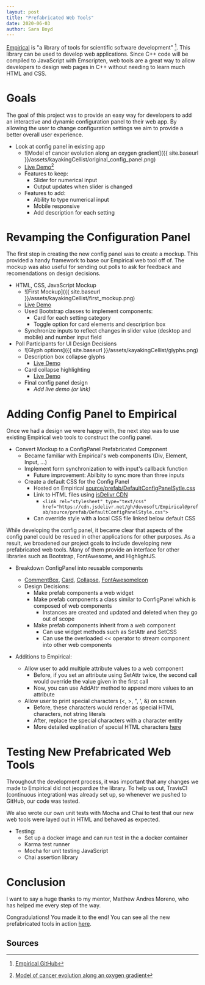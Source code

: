 ```yaml
---
layout: post
title: "Prefabricated Web Tools"
date: 2020-06-03
author: Sara Boyd
---
```


[Empirical](https://github.com/devosoft/Empirical) is "a library of tools for scientific software development" [^1].
This library can be used to develop web applications.
Since C++ code will be compiled to JavaScript with Emscripten, web tools are a great way to allow developers to design web pages in C++ without needing to learn much HTML and CSS.

# Goals
The goal of this project was to provide an easy way for developers to add an interactive and dynamic configuration panel to their web app.
By allowing the user to change configuration settings we aim to provide a better overall user experience.

- Look at config panel in existing app
    - ![Model of cancer evolution along an oxygen gradient]({{ site.baseurl }}/assets/kayakingCellist/original_config_panel.png)
    - [Live Demo](https://emilydolson.github.io/memic_model/web/memic_model.html)[^2]
    - Features to keep:
        - Slider for numerical input
        - Output updates when slider is changed
    - Features to add:
        - Ability to type numerical input
        - Mobile responsive
        - Add description for each setting

# Revamping the Configuration Panel
The first step in creating the new config panel was to create a mockup.
This provided a handy framework to base our Empirical web tool off of.
The mockup was also useful for sending out polls to ask for feedback and recomendations on design decisions.

- HTML, CSS, JavaScript Mockup
    - ![First Mockup]({{ site.baseurl }}/assets/kayakingCellist/first_mockup.png)
    - [Live Demo](https://kayakingcellist.github.io/ControlPanelDemo/allSettings.html)
    - Used Bootstrap classes to implement components:
        - Card for each setting category
        - Toggle option for card elements and description box
    - Synchronize inputs to reflect changes in slider value (desktop and mobile) and number input field
- Poll Participants for UI Design Decisions
    - ![Glyph options]({{ site.baseurl }}/assets/kayakingCellist/glyphs.png)
    - Description box collapse glyphs 
        - [Live Demo](https://kayakingcellist.github.io/ControlPanelDemo/toggle_options.html)
    - Card collapse highlighting
        - [Live Demo](https://kayakingcellist.github.io/ControlPanelDemo/card_demo.html)
    - Final config panel design
        - _Add live demo (or link)_

# Adding Config Panel to Empirical
Once we had a design we were happy with, the next step was to use existing Empirical web tools to construct the config panel.

- Convert Mockup to a ConfigPanel Prefabricated Component
    - Became familiar with Empirical's web components (Div, Element, Input, ...)
    - Implement form synchronization to with input's callback function
        - Future improvement: Abilbity to sync more than three inputs
    - Create a default CSS for the Config Panel
        - Hosted on Empirical [source/prefab/DefaultConfigPanelSytle.css](https://github.com/devosoft/Empirical/blob/prefab/source/prefab/DefaultConfigPanelStyle.css)
        - Link to HTML files using [jsDelivr CDN](https://www.jsdelivr.com/?docs=gh)
            - `<link rel="stylesheet" type="text/css" href="https://cdn.jsdelivr.net/gh/devosoft/Empirical@prefab/source/prefab/DefaultConfigPanelStyle.css">`
        - Can override style with a local CSS file linked below default CSS

While developing the config panel, it became clear that aspects of the config panel could be resued in other applications for other purposes.
As a result, we broadened our project goals to include developing new prefabricated web tools.
Many of them provide an interface for other libraries such as Bootstrap, FontAwesome, and HighlightJS.

- Breakdown ConfigPanel into reusable components
    - [CommentBox](https://github.com/devosoft/Empirical/blob/prefab/source/prefab/CommentBox.h), [Card](https://github.com/devosoft/Empirical/blob/prefab/source/prefab/Card.h), [Collapse](https://github.com/devosoft/Empirical/blob/prefab/source/prefab/Collapse.h), [FontAwesomeIcon](https://github.com/devosoft/Empirical/blob/prefab/source/prefab/FontAwesomeIcon.h)
    - Design Decisions:
        - Make prefab components a web widget
        - Make prefab components a class similar to ConfigPanel which is composed of web components
            - Instances are created and updated and deleted when they go out of scope
        - Make prefab components inherit from a web component
            - Can use widget methods such as SetAttr and SetCSS
            - Can use the overloaded << operator to stream component into other web components

- Additions to Empirical:
    - Allow user to add multiple attribute values to a web component
        - Before, if you set an attribute using SetAttr twice, the second call would override the value given in the first call
        - Now, you can use AddAttr method to append more values to an attribute
    - Allow user to print special characters (<, >, ", ', &) on screen
        - Before, these characters would render as special HTML characters, not string literals
        - After, replace the special characters with a character entity
        - More detailed explination of special HTML characters [here](https://www.w3schools.com/html/html_symbols.asp)
    
# Testing New Prefabricated Web Tools
Throughout the development process, it was important that any changes we made to Empirical did not jeopardize the library.
To help us out, TravisCI (continuous integration) was already set up, so whenever we pushed to GitHub, our code was tested.

We also wrote our own unit tests with Mocha and Chai to test that our new web tools were layed out in HTML and behaved as expected.
- Testing:
    - Set up a docker image and can run test in the a docker container
    - Karma test runner
    - Mocha for unit testing JavaScript
    - Chai assertion library

# Conclusion
I want to say a huge thanks to my mentor, Matthew Andres Moreno, who has helped me every step of the way.

Congradulations! You made it to the end!
You can see all the new prefabricated tools in action [here](https://devosoft.github.io/empirical-prefab-demo/empirical-prefab-demo).

## Sources
[^1]: [Empirical GitHub](https://github.com/devosoft/Empirical)
[^2]: [Model of cancer evolution along an oxygen gradient](https://emilydolson.github.io/memic_model/web/memic_model.html)
